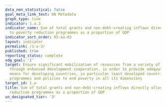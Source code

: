 ```yaml
---
data_non_statistical: false
goal_meta_link_text: UN Metadata
graph_type: line
indicator: 1.a.3
indicator_name: Sum of total grants and non-debt-creating inflows directly allocated
  to poverty reduction programmes as a proportion of GDP
indicator_sort_order: 01-aa-03
layout: indicator
permalink: /1-a-3/
published: true
reporting_status: complete
sdg_goal: '1'
target: Ensure significant mobilization of resources from a variety of sources, including
  through enhanced development cooperation, in order to provide adequate and predictable
  means for developing countries, in particular least developed countries, to implement
  programmes and policies to end poverty in all its dimensions
target_id: 1.a
title: Sum of total grants and non-debt-creating inflows directly allocated to poverty
  reduction programmes as a proportion of GDP
un_designated_tier: '3'
---
```

